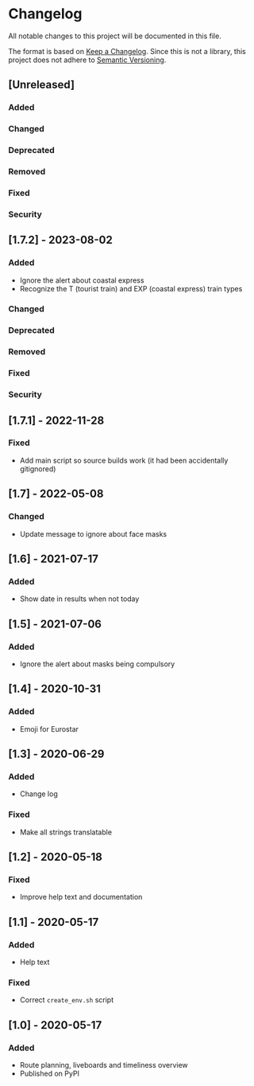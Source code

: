 # Changelog
All notable changes to this project will be documented in this file.

The format is based on [Keep a Changelog](https://keepachangelog.com/en/1.0.0/).
Since this is not a library, this project does not adhere to
[Semantic Versioning](https://semver.org/spec/v2.0.0.html).

## [Unreleased]
### Added
### Changed
### Deprecated
### Removed
### Fixed
### Security

## [1.7.2] - 2023-08-02
### Added
- Ignore the alert about coastal express
- Recognize the T (tourist train) and EXP (coastal express) train types

### Changed
### Deprecated
### Removed
### Fixed
### Security

## [1.7.1] - 2022-11-28
### Fixed
- Add main script so source builds work (it had been accidentally gitignored)

## [1.7] - 2022-05-08
### Changed
- Update message to ignore about face masks

## [1.6] - 2021-07-17
### Added
- Show date in results when not today

## [1.5] - 2021-07-06
### Added
- Ignore the alert about masks being compulsory

## [1.4] - 2020-10-31
### Added
- Emoji for Eurostar

## [1.3] - 2020-06-29
### Added
- Change log

### Fixed
- Make all strings translatable

## [1.2] - 2020-05-18
### Fixed
- Improve help text and documentation

## [1.1] - 2020-05-17
### Added
- Help text

### Fixed
- Correct `create_env.sh` script

## [1.0] - 2020-05-17
### Added
- Route planning, liveboards and timeliness overview
- Published on PyPI
